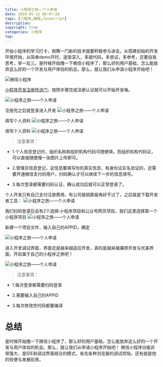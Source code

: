 ```yaml
---
title: 小程序之旅——个人申请
date: 2018-05-15 00:47:28
tags: [小程序,编程,Javascript]
description: 
copyright: true
categories: 小程序
top:
---
```

开始小程序的学习打卡，倒腾一门新的技术就要积极参与进去，从搭建初始的开发环境开始，从简单demo开时，逐渐深入，多敲代码，多尝试，多参考，还要自我思考，举一反三。是时候开始撸一下微信小程序了，那么好的用户基础，怎么能放弃这么好的一个开发与用户体验的机会。那么，就让我们从申请小程序开始吧！


![微信小程序](https://raw.githubusercontent.com/Duanruilong/phone_drl/master/image/blog/wechat_d.png)

<!-- more -->

[小程序开发注册传送门](https://developers.weixin.qq.com/miniprogram/dev/index.html)，按照步骤完成注册认证就可以开始开发咯。

![小程序之旅——个人申请](小程序之旅——个人申请/xcx.png)

注册完之后就登录进入开发
![小程序之旅——个人申请](小程序之旅——个人申请/xcx_1.png)

填写个人资料
![小程序之旅——个人申请](小程序之旅——个人申请/xcx_4.png)

填写个人资料
![小程序之旅——个人申请](小程序之旅——个人申请/xcx_3.png)

> 注意事项：

* 1.个人信息登记时，组织名称和组织机构代码可随便填，而组织机构代码证，可以直接随便搜一张图片上传即可。

* 2.管理员信息登记，这信息要填写你的真实信息，有身份证实名验证的，还需要开通微信支付的用户，扫码确认才可以继续下一步的信息填写。

* 3.每次登录都需要扫码认证，确认成功后就可以正常登录了。


个人开发只有自己支付注册费用，有公司报销那是再好不过了，之后就是下载开发者工具：
![小程序之旅——个人申请](小程序之旅——个人申请/xcx_2.png)

我们扫码登录后会有2个选择:小程序项目和公众号网页项目，我们这里选择第一个小程序项目
![小程序之旅——个人申请](小程序之旅——个人申请/xcx_5.png)

新建一个项目文件，输入自己的APPID，确定

![小程序之旅——个人申请](小程序之旅——个人申请/xcx_6.png)

进入开发调试界面，界面还是越来越适应开发，真的是越来越兼顾开发与优美界面，开启属于自己的小程序之旅吧！

![小程序之旅——个人申请](小程序之旅——个人申请/xcx_7.png)


> 注意事项：

* 1.每次登录都需要扫码登录

* 2.需要输入自己的APPID

* 3.每次修改完代码都要编译

# 总结
是时候开始撸一下微信小程序了，那么好的用户基础，怎么能放弃这么好的一个开发与用户体验的机会。那么，就让我们从申请小程序开始吧！
微信小程序功能非常强大，是IDE和调试界面结合的模式，省去各种浏览器的调试烦恼，还有就是他的轻便与发展前景。